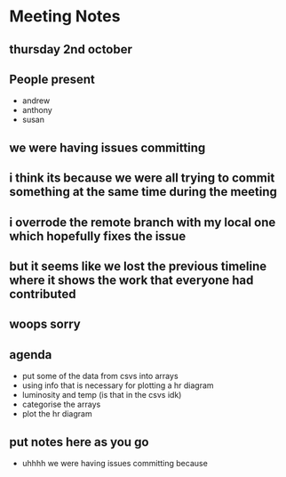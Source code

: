 # Meeting Notes
## thursday 2nd october
## People present
- andrew 
- anthony 
- susan

## we were having issues committing
## i think its because we were all trying to commit something at the same time during the meeting
## i overrode the remote branch with my local one which hopefully fixes the issue
## but it seems like we lost the previous timeline where it shows the work that everyone had contributed
## woops sorry

## agenda
- put some of the data from csvs into arrays
- using info that is necessary for plotting a hr diagram
- luminosity and temp (is that in the csvs idk)
- categorise the arrays
- plot the hr diagram

## put notes here as you go
- uhhhh we were having issues committing because